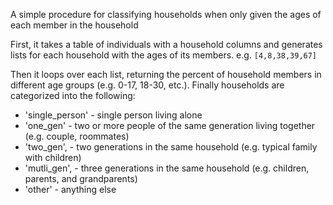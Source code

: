 A simple procedure for classifying households when only given the ages of each member in the household

First, it takes a table of individuals with a household columns and generates lists for each household with the ages of its members. e.g. `[4,8,38,39,67]`

Then it loops over each list, returning the percent of household members in different age groups (e.g. 0-17, 18-30, etc.). Finally households are categorized into the following:

- 'single_person' - single person living alone
- 'one_gen' - two or more people of the same generation living together (e.g. couple, roommates)
- 'two_gen', - two generations in the same household (e.g. typical family with children)
- 'mutli_gen', - three generations in the same household (e.g. children, parents, and grandparents)
- 'other' - anything else
